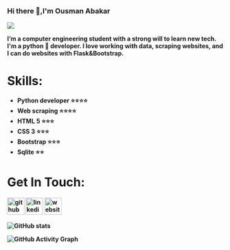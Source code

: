 ### Hi there 👋,I'm Ousman Abakar

<img src="![image](https://user-images.githubusercontent.com/47245197/157914525-43190b0d-5258-456d-b815-5aab8f2ba985.png)">

<b>I’m a computer engineering student with a strong will to learn new tech.
 I'm a python 🐍 developer. I love working with data, scraping websites, and I can do websites with Flask&Bootstrap.</b>

# Skills:

<ul><b>
<li>Python developer   ⭐⭐⭐⭐</li> 
<li> Web scraping<b>      ⭐⭐⭐⭐</li> 
<li> <b>HTML 5 <b>        ⭐⭐⭐</li> 
<li> CSS 3               ⭐⭐⭐</li> 
<li> Bootstrap           ⭐⭐⭐</li> 
<li> Sqlite           ⭐⭐</li> 
</b></ul>




 # Get In Touch:
[<img src='https://cdn.jsdelivr.net/npm/simple-icons@3.0.1/icons/github.svg' alt='github' height='40'>](https://github.com/https://github.com/ousmanabakar)  [<img src='https://cdn.jsdelivr.net/npm/simple-icons@3.0.1/icons/linkedin.svg' alt='linkedin' height='40'>](https://www.linkedin.com/in/https://www.linkedin.com/in/ousman-abakar-hamid-726721166//)  [<img src='https://cdn.jsdelivr.net/npm/simple-icons@3.0.1/icons/icloud.svg' alt='website' height='40'>](https://ousmanabakar.github.io/cv/#about)  

![GitHub stats](https://github-readme-stats.vercel.app/api?username=ousmanabakar&show_icons=true)  

![GitHub Activity Graph](https://activity-graph.herokuapp.com/graph?username=ousmanabakar)  

